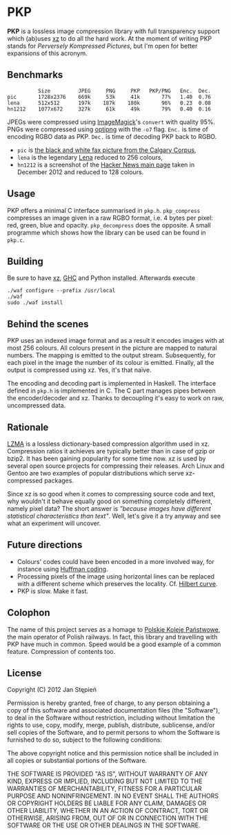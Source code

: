 # PKP

**PKP** is a lossless image compression library with full transparency support
which (ab)uses [xz][xz] to do all the hard work. At the moment of writing PKP
stands for _Perversely Kompressed Pictures_, but I'm open for better expansions
of this acronym.

## Benchmarks

              Size         JPEG     PNG     PKP   PKP/PNG   Enc.  Dec.
    pic       1728x2376    669k     53k     41k       77%   1.40  0.76
    lena      512x512      197k    187k    180k       96%   0.23  0.08
    hn1212    1077x672     327k     61k     49k       79%   0.40  0.16

JPEGs were compressed using [ImageMagick][im]'s `convert` with quality 95%.
PNGs were compressed using [optipng][optipng] with the `-o7` flag. `Enc.` is
time of encoding RGBO data as PKP. `Dec.` is time of decoding PKP back to RGBO.

  - `pic` is [the black and white fax picture from the Calgary Corpus][pic],
  - `lena` is the legendary [Lena][lena] reduced to 256 colours,
  - `hn1212` is a screenshot of the [Hacker News main page][hn] taken in
    December 2012 and reduced to 128 colours.

## Usage

PKP offers a minimal C interface summarised in `pkp.h`. `pkp_compress`
compresses an image given in a raw RGBO format, i.e. 4 bytes per pixel: red,
green, blue and opacity. `pkp_decompress` does the opposite. A small programme
which shows how the library can be used can be found in `pkp.c`.

## Building

Be sure to have [xz][xz], [GHC][ghc] and Python installed. Afterwards execute

    ./waf configure --prefix /usr/local
    ./waf
    sudo ./waf install

## Behind the scenes

PKP uses an indexed image format and as a result it encodes images with at most
256 colours. All colours present in the picture are mapped to natural numbers.
The mapping is emitted to the output stream. Subsequently, for each pixel in
the image the number of its colour is emitted. Finally, all the output is
compressed using xz. Yes, it's that naïve.

The encoding and decoding part is implemented in Haskell. The interface defined
in `pkp.h` is implemented in C. The C part manages pipes between the
encoder/decoder and xz. Thanks to decoupling it's easy to work on raw,
uncompressed data.

## Rationale

[LZMA][lzma] is a lossless dictionary-based compression algorithm used in xz.
Compression ratios it achieves are typically better than in case of gzip or
bzip2. It has been gaining popularity for some time now. xz is used by several
open source projects for compressing their releases. Arch Linux and Gentoo are
two examples of popular distributions which serve xz-compressed packages.

Since xz is so good when it comes to compressing source code and text, why
wouldn't it behave equally good on something completely different, namely pixel
data? The short answer is _"because images have different statistical
characteristics than text"_. Well, let's give it a try anyway and see what an
experiment will uncover.

## Future directions

  - Colours' codes could have been encoded in a more involved way, for instance
    using [Huffman coding][huff].
  - Processing pixels of the image using horizontal lines can be replaced with a
    different scheme which preserves the locality. Cf. [Hilbert curve][hilb].
  - PKP is slow. Make it fast.

## Colophon

The name of this project serves as a homage to [Polskie Koleje Państwowe][pkp],
the main operator of Polish railways. In fact, this library and travelling with
PKP have much in common. Speed would be a good example of a common feature.
Compression of contents too.

## License

Copyright (C) 2012 Jan Stępień

Permission is hereby granted, free of charge, to any person obtaining
a copy of this software and associated documentation files (the
"Software"), to deal in the Software without restriction, including
without limitation the rights to use, copy, modify, merge, publish,
distribute, sublicense, and/or sell copies of the Software, and to
permit persons to whom the Software is furnished to do so, subject to
the following conditions:

The above copyright notice and this permission notice shall be
included in all copies or substantial portions of the Software.

THE SOFTWARE IS PROVIDED "AS IS", WITHOUT WARRANTY OF ANY KIND,
EXPRESS OR IMPLIED, INCLUDING BUT NOT LIMITED TO THE WARRANTIES OF
MERCHANTABILITY, FITNESS FOR A PARTICULAR PURPOSE AND
NONINFRINGEMENT. IN NO EVENT SHALL THE AUTHORS OR COPYRIGHT HOLDERS BE
LIABLE FOR ANY CLAIM, DAMAGES OR OTHER LIABILITY, WHETHER IN AN ACTION
OF CONTRACT, TORT OR OTHERWISE, ARISING FROM, OUT OF OR IN CONNECTION
WITH THE SOFTWARE OR THE USE OR OTHER DEALINGS IN THE SOFTWARE.

  [xz]: http://tukaani.org/xz/
  [ghc]: http://www.haskell.org/ghc/
  [pic]: http://corpus.canterbury.ac.nz/descriptions/calgary/pic.html
  [lena]: http://en.wikipedia.org/wiki/File:Lenna.png
  [im]: http://www.imagemagick.org/
  [optipng]: http://optipng.sourceforge.net/
  [hn]: http://news.ycombinator.com/
  [huff]: http://en.wikipedia.org/wiki/Huffman_coding
  [hilb]: http://en.wikipedia.org/wiki/Hilbert_curve
  [lzma]: http://en.wikipedia.org/wiki/LZMA
  [pkp]: http://en.wikipedia.org/wiki/Polish_State_Railways
